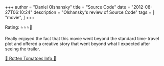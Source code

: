 +++
author = "Daniel Olshansky"
title = "Source Code"
date = "2012-08-27T06:10:24"
description = "Olshansky's review of Source Code"
tags = [
    "movie",
]
+++

Rating: ⭐⭐⭐🌟

Really enjoyed the fact that this movie went beyond the standard time-travel plot and offered a creative story that went beyond what I expected after seeing the trailer.

[🍅 Rotten Tomatoes Info 🍅](https://www.rottentomatoes.com//m/source_code)